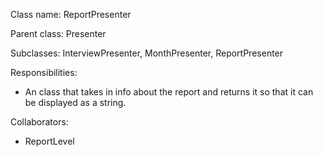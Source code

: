 Class name: ReportPresenter

Parent class: Presenter

Subclasses: InterviewPresenter, MonthPresenter, ReportPresenter

Responsibilities:
* An class that takes in info about the report and returns it so that it can be displayed as a string.

Collaborators:
* ReportLevel